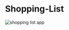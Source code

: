 # Shopping-List


<img src = "https://user-images.githubusercontent.com/37227843/96307052-2e4e0500-0fbe-11eb-9a72-0de1c258b969.png" alt="shopping list app">
   